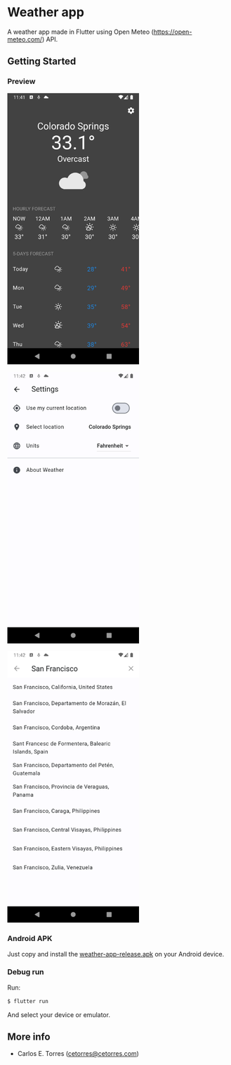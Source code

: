 # Weather app

A weather app made in Flutter using Open Meteo (<https://open-meteo.com/>) API.

## Getting Started

### Preview

<img
  src="screenshot_01.png"
  alt="screenshot_01"
  title="screenshot_01"
  style="display: inline-block; margin: 0 auto; max-width: 300px">

<img
  src="screenshot_02.png"
  alt="screenshot_02"
  title="screenshot_02"
  style="display: inline-block; margin: 0 auto; max-width: 300px">

<img
  src="screenshot_03.png"
  alt="screenshot_03"
  title="screenshot_03"
  style="display: inline-block; margin: 0 auto; max-width: 300px">

### Android APK

Just copy and install the [weather-app-release.apk](weather-app-release.apk) on your Android device.

### Debug run

Run:

```sh
$ flutter run
```

And select your device or emulator.

## More info

- Carlos E. Torres (<cetorres@cetorres.com>)
